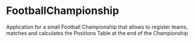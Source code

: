 # FootballChampionship
Application for a small Football Championship that allows to register teams, matches and calculates the Positions Table at the end of the Championship
